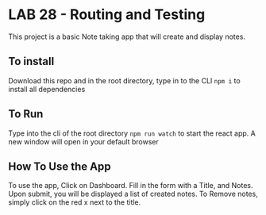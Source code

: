 # LAB 28  - Routing and Testing


This project is a basic Note taking app that will create and display notes. 

## To install
Download this repo and in the root directory, type in to the CLI `npm i` to install all dependencies 

## To Run
Type into the cli of the root directory `npm run watch` to start the react app. A new window will open in your default browser

## How To Use the App
To use the app, Click on Dashboard. Fill in the form with a Title, and Notes. Upon submit, you will be displayed a list of created notes. To Remove notes, simply click on the red x next to the title.